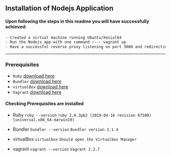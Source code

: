 ## Installation of Nodejs Application
#### Upon following the steps in this readme you will have successfully achieved:
```bash
- Created a virtual machine running Ubuntu/Xenial64
- Run the Nodejs app with one command <--- vagrant up
- Have a successful reverse proxy listening on port 3000 and redirecting requests to port 80
```
---

### Prerequisites
- `Ruby` [download here](https://www.ruby-lang.org/en/downloads/)
- `Bundler` [download here](https://bundler.io/)
- `virtualBox` [download here](https://www.virtualbox.org/wiki/Downloads)
- `Vagrant` [download here](https://www.vagrantup.com/downloads)

#### Checking Prerequisites are installed

- Ruby
`ruby --version`
`ruby 2.6.3p62 (2019-04-16 revision 67580) [universal.x86_64-darwin19]`

- Bundler
`bundler --version`
`Bundler version 2.1.4`

- virtualBox
`virtualbox`
`Should open the Virtualbox Manager`

- vagrant
`vagrant --version`
`Vagrant 2.2.7`
